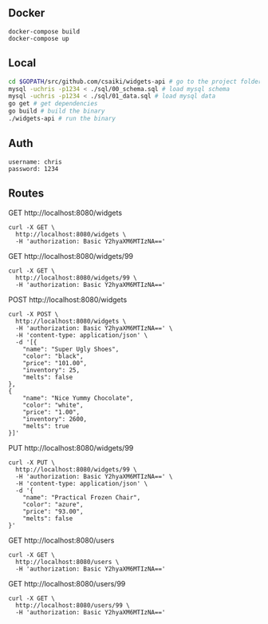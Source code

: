 ## Docker
```
docker-compose build
docker-compose up
```

## Local
``` bash
cd $GOPATH/src/github.com/csaiki/widgets-api # go to the project folder
mysql -uchris -p1234 < ./sql/00_schema.sql # load mysql schema
mysql -uchris -p1234 < ./sql/01_data.sql # load mysql data
go get # get dependencies
go build # build the binary
./widgets-api # run the binary
```

## Auth
```
username: chris
password: 1234
```

## Routes
GET http://localhost:8080/widgets
```
curl -X GET \
  http://localhost:8080/widgets \
  -H 'authorization: Basic Y2hyaXM6MTIzNA=='
```  
GET http://localhost:8080/widgets/99
```
curl -X GET \
  http://localhost:8080/widgets/99 \
  -H 'authorization: Basic Y2hyaXM6MTIzNA=='
```  

POST http://localhost:8080/widgets
```
curl -X POST \
  http://localhost:8080/widgets \
  -H 'authorization: Basic Y2hyaXM6MTIzNA==' \
  -H 'content-type: application/json' \
  -d '[{
	"name": "Super Ugly Shoes",
    "color": "black",
    "price": "101.00",
    "inventory": 25,
    "melts": false
},
{
	"name": "Nice Yummy Chocolate",
    "color": "white",
    "price": "1.00",
    "inventory": 2600,
    "melts": true
}]'
```
PUT http://localhost:8080/widgets/99
```
curl -X PUT \
  http://localhost:8080/widgets/99 \
  -H 'authorization: Basic Y2hyaXM6MTIzNA==' \
  -H 'content-type: application/json' \
  -d '{
    "name": "Practical Frozen Chair",
    "color": "azure",
    "price": "93.00",
    "melts": false
}'
```
GET http://localhost:8080/users
```
curl -X GET \
  http://localhost:8080/users \
  -H 'authorization: Basic Y2hyaXM6MTIzNA=='
```

GET http://localhost:8080/users/99
```
curl -X GET \
  http://localhost:8080/users/99 \
  -H 'authorization: Basic Y2hyaXM6MTIzNA=='
```
